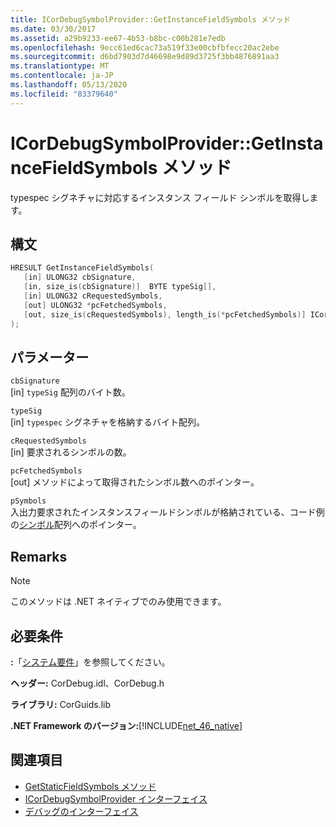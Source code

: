 ```yaml
---
title: ICorDebugSymbolProvider::GetInstanceFieldSymbols メソッド
ms.date: 03/30/2017
ms.assetid: a29b9233-ee67-4b53-b8bc-c00b281e7edb
ms.openlocfilehash: 9ecc61ed6cac73a519f33e00cbfbfecc20ac2ebe
ms.sourcegitcommit: d6bd7903d7d46698e9d89d3725f3bb4876891aa3
ms.translationtype: MT
ms.contentlocale: ja-JP
ms.lasthandoff: 05/13/2020
ms.locfileid: "83379640"
---
```

# <a name="icordebugsymbolprovidergetinstancefieldsymbols-method"></a>ICorDebugSymbolProvider::GetInstanceFieldSymbols メソッド
typespec シグネチャに対応するインスタンス フィールド シンボルを取得します。  
  
## <a name="syntax"></a>構文  
  
```cpp  
HRESULT GetInstanceFieldSymbols(  
   [in] ULONG32 cbSignature,  
   [in, size_is(cbSignature)]  BYTE typeSig[],  
   [in] ULONG32 cRequestedSymbols,  
   [out] ULONG32 *pcFetchedSymbols,  
   [out, size_is(cRequestedSymbols), length_is(*pcFetchedSymbols)] ICorDebugInstanceFieldSymbol *pSymbols[]  
);  
```  
  
## <a name="parameters"></a>パラメーター  
 `cbSignature`  
 [in] `typeSig` 配列のバイト数。  
  
 `typeSig`  
 [in] `typespec` シグネチャを格納するバイト配列。  
  
 `cRequestedSymbols`  
 [in] 要求されるシンボルの数。  
  
 `pcFetchedSymbols`  
 [out] メソッドによって取得されたシンボル数へのポインター。  
  
 `pSymbols`  
 入出力要求されたインスタンスフィールドシンボルが格納されている、コード例の[シンボル](icordebugstaticfieldsymbol-interface.md)配列へのポインター。  
  
## <a name="remarks"></a>Remarks  
  
> [!NOTE]
> このメソッドは .NET ネイティブでのみ使用できます。  
  
## <a name="requirements"></a>必要条件  
 **:**「[システム要件](../../get-started/system-requirements.md)」を参照してください。  
  
 **ヘッダー:** CorDebug.idl、CorDebug.h  
  
 **ライブラリ:** CorGuids.lib  
  
 **.NET Framework のバージョン:**[!INCLUDE[net_46_native](../../../../includes/net-46-native-md.md)]  
  
## <a name="see-also"></a>関連項目

- [GetStaticFieldSymbols メソッド](icordebugsymbolprovider-getstaticfieldsymbols-method.md)
- [ICorDebugSymbolProvider インターフェイス](icordebugsymbolprovider-interface.md)
- [デバッグのインターフェイス](debugging-interfaces.md)
